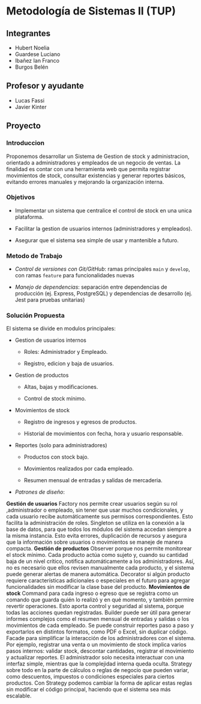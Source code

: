 # Metodología de Sistemas II  (TUP)

## Integrantes
- Hubert Noelia
- Guardese Luciano
- Ibañez Ian Franco
- Burgos Belén

## Profesor y ayudante
- Lucas Fassi
- Javier Kinter

## Proyecto
### Introduccion

Proponemos desarrollar un Sistema de Gestion de stock y administracion, orientado a administradores y empleados de un negocio de ventas.
La finalidad es contar con una herramienta web que permita registrar movimientos de stock, consultar existencias y generar reportes básicos, evitando errores manuales y mejorando la organización interna.

### Objetivos 

- Implementar un sistema que centralice el control de stock en una unica plataforma.

- Facilitar la gestion de usuarios internos (administradores y empleados).

- Asegurar que el sistema sea simple de usar y mantenible a futuro.

### Metodo de Trabajo

- *Control de versiones con Git/GitHub*: ramas principales `main` y `develop`, con ramas `feature` para funcionalidades nuevas
  
- *Manejo de dependencias*: separación entre dependencias de producción (ej. Express, PostgreSQL) y dependencias de desarrollo (ej. Jest para pruebas unitarias)

### Solución Propuesta

El sistema se divide en modulos principales:

- Gestion de usuarios internos

  - Roles: Administrador y Empleado.

  - Registro, edicion y baja de usuarios.

- Gestion de productos

  - Altas, bajas y modificaciones.

  - Control de stock mínimo.

- Movimientos de stock

  - Registro de ingresos y egresos de productos.

  - Historial de movimientos con fecha, hora y usuario responsable.

- Reportes (solo para administradores)

  - Productos con stock bajo.

  - Movimientos realizados por cada empleado.

  - Resumen mensual de entradas y salidas de mercaderia.

- *Patrones de diseño*:

**Gestión de usuarios**
Factory nos permite crear usuarios según su rol ,administrador o empleado, sin tener que usar muchos condicionales, y cada usuario recibe automáticamente sus permisos correspondientes. Esto facilita la administración de roles.
Singleton se utiliza en la conexión a la base de datos, para que todos los módulos del sistema accedan siempre a la misma instancia. Esto evita errores, duplicación de recursos y asegura que la información sobre usuarios o movimientos se maneje de manera compacta.
**Gestión de productos**
Observer porque nos permite monitorear el stock mínimo. Cada producto actúa como sujeto y, cuando su cantidad baja de un nivel crítico, notifica automáticamente a los administradores. Así, no es necesario que ellos revisen manualmente cada producto, y el sistema puede generar alertas de manera automática.
Decorator si algún producto requiere características adicionales o especiales en el futuro para agregar funcionalidades sin modificar la clase base del producto.
**Movimientos de stock**
Command para cada ingreso o egreso que se registra como un comando que guarda quién lo realizó y en qué momento, y también permire revertir operaciones. Esto aporta control y seguridad al sistema, porque todas las acciones quedan registradas.
Builder puede ser útil para generar informes complejos como el resumen mensual de entradas y salidas o los movimientos de cada empleado. Se puede construir reportes paso a paso y exportarlos en distintos formatos, como PDF o Excel, sin duplicar código.
Facade para simplificar la interacción de los administradores con el sistema. Por ejemplo, registrar una venta o un movimiento de stock implica varios pasos internos: validar stock, descontar cantidades, registrar el movimiento y actualizar reportes. El administrador solo necesita interactuar con una interfaz simple, mientras que la complejidad interna queda oculta.
Strategy sobre todo en la parte de cálculos o reglas de negocio que pueden variar, como descuentos, impuestos o condiciones especiales para ciertos productos. Con Strategy podemos cambiar la forma de aplicar estas reglas sin modificar el código principal, haciendo que el sistema sea más escalable.

